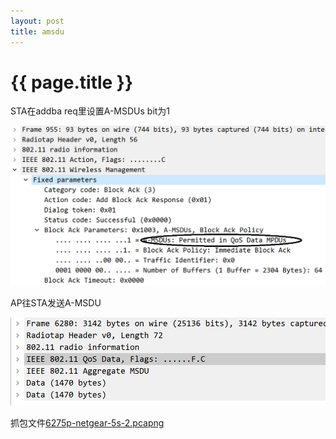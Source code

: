 ```yaml
---
layout: post
title: amsdu
---
```


{{ page.title }}
================

STA在addba req里设置A-MSDUs bit为1

![1](/images/amsdu1.png)

AP往STA发送A-MSDU

![1](/images/amsdu.png)

抓包文件[6275p-netgear-5s-2.pcapng](/files/6275p-netgear-5s-2.pcapng)


